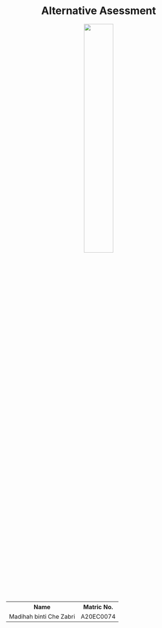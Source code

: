 <h1 align='center'>Alternative Asessment</h1>

<p align="center">
  <img width=40% src="">
</p>

<table align='center'>
  <tr>
    <th>Name</th>
    <th>Matric No.</th>
  </tr>
  <tr>
    <td>Madihah binti Che Zabri</td>
    <td>A20EC0074</td>
  </tr>
</table>
